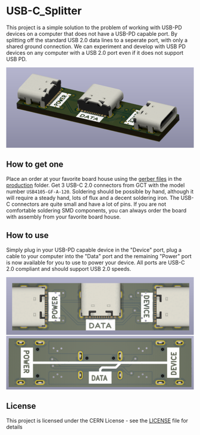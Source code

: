 # USB-C_Splitter

This project is a simple solution to the problem of working with USB-PD devices on a computer that does not have a USB-PD capable port. By splitting off the standard USB 2.0 data lines to a seperate port, with only a shared ground connection. We can experiment and develop with USB PD devices on any computer with a USB 2.0 port even if it does not support USB PD.

![USB-C Splitter](Images/splitter.png)

## How to get one
Place an order at your favorite board house using the [gerber files](production/gerber.zip) in the [production](production/) folder.
Get 3 USB-C 2.0 connectors from GCT with the model number `USB4105-GF-A-120`.
Soldering should be possible by hand, although it will require a steady hand, lots of flux and a decent soldering iron. The USB-C connectors are quite small and have a lot of pins. If you are not comfortable soldering SMD components, you can always order the board with assembly from your favorite board house.

## How to use
Simply plug in your USB-PD capable device in the "Device" port, plug a cable to your computer into the "Data" port and the remaining "Power" port is now available for you to use to power your device. All ports are USB-C 2.0 compliant and should support USB 2.0 speeds.

![USB-C Splitter](Images/splitter_front.png)
![USB-C Splitter](Images/splitter_back.png)

## License
This project is licensed under the CERN License - see the [LICENSE](LICENSE) file for details
